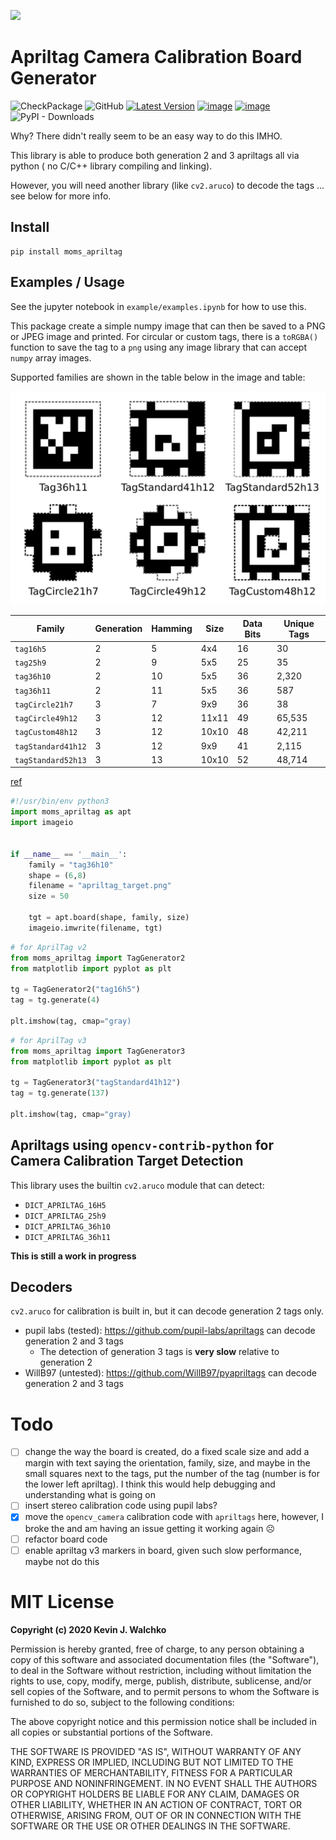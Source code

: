 ![](https://github.com/MomsFriendlyRobotCompany/moms_apriltag/blob/master/example/apriltag_target.png?raw=true)

# Apriltag Camera Calibration Board Generator
![CheckPackage](https://github.com/MomsFriendlyRobotCompany/moms_apriltag/workflows/CheckPackage/badge.svg)
![GitHub](https://img.shields.io/github/license/MomsFriendlyRobotCompany/moms_apriltag)
[![Latest Version](https://img.shields.io/pypi/v/moms_apriltag.svg)](https://pypi.python.org/pypi/moms_apriltag/)
[![image](https://img.shields.io/pypi/pyversions/moms_apriltag.svg)](https://pypi.python.org/pypi/moms_apriltag)
[![image](https://img.shields.io/pypi/format/moms_apriltag.svg)](https://pypi.python.org/pypi/moms_apriltag)
![PyPI - Downloads](https://img.shields.io/pypi/dm/moms_apriltag?color=aqua)

Why? There didn't really seem to be an easy way to do this IMHO.

This library is able to produce both generation 2 and 3 apriltags all via python (
no C/C++ library compiling and linking).

However, you will need another library (like `cv2.aruco`) to decode the tags ... see below for more info.

## Install

```
pip install moms_apriltag
```

## Examples / Usage

See the jupyter notebook in `example/examples.ipynb` for how to use this.

This package create a simple numpy image that can then be saved
to a PNG or JPEG image and printed. For circular or custom tags,
there is a `toRGBA()` function to save the tag to a `png` using
any image library that can accept `numpy` array images.

Supported families are shown in the table below in the image and table:

![](pics/apriltag_formats.png)

| Family    | Generation | Hamming | Size | Data Bits | Unique Tags |
|-----------|------------|---------|------|-----------|-------------|
| `tag16h5` | 2          | 5       | 4x4  | 16        | 30
| `tag25h9` | 2          | 9       | 5x5  | 25        | 35
| `tag36h10`| 2          | 10      | 5x5  | 36        | 2,320
| `tag36h11`| 2          | 11      | 5x5  | 36        | 587
| `tagCircle21h7`| 3     | 7       | 9x9  | 36        | 38
| `tagCircle49h12`| 3    | 12      | 11x11| 49        | 65,535
| `tagCustom48h12`| 3    | 12      | 10x10| 48        | 42,211
| `tagStandard41h12`| 3  | 12      | 9x9  | 41        | 2,115
| `tagStandard52h13`| 3  | 13      | 10x10| 52        | 48,714

[ref](https://optitag.io/blogs/news/designing-your-perfect-apriltag)

```python
#!/usr/bin/env python3
import moms_apriltag as apt
import imageio


if __name__ == '__main__':
    family = "tag36h10"
    shape = (6,8)
    filename = "apriltag_target.png"
    size = 50

    tgt = apt.board(shape, family, size)
    imageio.imwrite(filename, tgt)
```

```python
# for AprilTag v2
from moms_apriltag import TagGenerator2
from matplotlib import pyplot as plt

tg = TagGenerator2("tag16h5")
tag = tg.generate(4)

plt.imshow(tag, cmap="gray)
```

```python
# for AprilTag v3
from moms_apriltag import TagGenerator3
from matplotlib import pyplot as plt

tg = TagGenerator3("tagStandard41h12")
tag = tg.generate(137)

plt.imshow(tag, cmap="gray)
```
## Apriltags using `opencv-contrib-python` for Camera Calibration Target Detection

This library uses the builtin `cv2.aruco` module that can detect:

- `DICT_APRILTAG_16H5`
- `DICT_APRILTAG_25h9`
- `DICT_APRILTAG_36h10`
- `DICT_APRILTAG_36h11`

**This is still a work in progress**

## Decoders

`cv2.aruco` for calibration is built in, but it can decode generation 2 tags only.

- pupil labs (tested): https://github.com/pupil-labs/apriltags can decode generation 2 and 3 tags
    - The detection of generation 3 tags is **very slow** relative to generation 2
- WillB97 (untested): https://github.com/WillB97/pyapriltags can decode generation 2 and 3 tags

# Todo

- [ ] change the way the board is created, do a fixed scale size and add a margin with
      text saying the orientation, family, size, and maybe in the small squares next to
      the tags, put the number of the tag (number is for the lower left apriltag). I think
      this would help debugging and understanding what is going on
- [ ] insert stereo calibration code using pupil labs?
- [x] move the `opencv_camera` calibration code with `apriltags` here, however, I broke the
      and am having an issue getting it working again :frowning_face:
- [ ] refactor board code
- [ ] enable apriltag v3 markers in board, given such slow performance, maybe not do this

# MIT License

**Copyright (c) 2020 Kevin J. Walchko**

Permission is hereby granted, free of charge, to any person obtaining a copy
of this software and associated documentation files (the "Software"), to deal
in the Software without restriction, including without limitation the rights
to use, copy, modify, merge, publish, distribute, sublicense, and/or sell
copies of the Software, and to permit persons to whom the Software is
furnished to do so, subject to the following conditions:

The above copyright notice and this permission notice shall be included in all
copies or substantial portions of the Software.

THE SOFTWARE IS PROVIDED "AS IS", WITHOUT WARRANTY OF ANY KIND, EXPRESS OR
IMPLIED, INCLUDING BUT NOT LIMITED TO THE WARRANTIES OF MERCHANTABILITY,
FITNESS FOR A PARTICULAR PURPOSE AND NONINFRINGEMENT. IN NO EVENT SHALL THE
AUTHORS OR COPYRIGHT HOLDERS BE LIABLE FOR ANY CLAIM, DAMAGES OR OTHER
LIABILITY, WHETHER IN AN ACTION OF CONTRACT, TORT OR OTHERWISE, ARISING FROM,
OUT OF OR IN CONNECTION WITH THE SOFTWARE OR THE USE OR OTHER DEALINGS IN THE
SOFTWARE.
